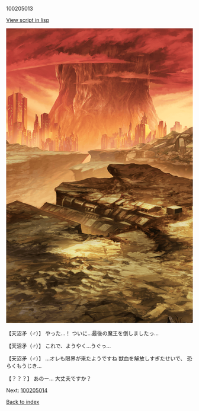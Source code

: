 100205013

[View script in lisp](../scripts/100205013.txt)

![underwild.png](../images/backgrounds/underwild.png)

【天沼矛（♂）】
やった…！
ついに…最後の魔王を倒しましたっ…

【天沼矛（♂）】
これで、ようやく…うぐっ…

【天沼矛（♂）】
…オレも限界が来たようですね
獣血を解放しすぎたせいで、
恐らくもうじき…

【？？？】
あのー…
大丈夫ですか？

Next: [100205014](100205014.md)

[Back to index](index.md)
